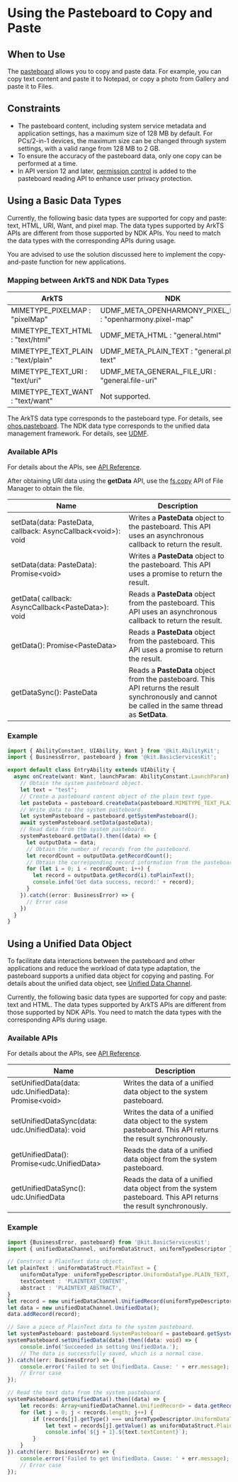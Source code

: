 # Using the Pasteboard to Copy and Paste
<!--Kit: Basic Services Kit-->
<!--Subsystem: MiscServices-->
<!--Owner: @yangxiaodong41-->
<!--Designer: @guo867-->
<!--Tester: @maxiaorong-->
<!--Adviser: @HelloCrease-->

## When to Use

The [pasteboard](../../reference/apis-basic-services-kit/js-apis-pasteboard.md) allows you to copy and paste data. For example, you can copy text content and paste it to Notepad, or copy a photo from Gallery and paste it to Files.

## Constraints

- The pasteboard content, including system service metadata and application settings, has a maximum size of 128 MB by default. For PCs/2-in-1 devices, the maximum size can be changed through system settings, with a valid range from 128 MB to 2 GB.
- To ensure the accuracy of the pasteboard data, only one copy can be performed at a time.
- In API version 12 and later, [permission control](get-pastedata-permission-guidelines.md) is added to the pasteboard reading API to enhance user privacy protection.

## Using a Basic Data Types

Currently, the following basic data types are supported for copy and paste: text, HTML, URI, Want, and pixel map. The data types supported by ArkTS APIs are different from those supported by NDK APIs. You need to match the data types with the corresponding APIs during usage.

You are advised to use the solution discussed here to implement the copy-and-paste function for new applications.

### Mapping between ArkTS and NDK Data Types
| ArkTS| NDK                                                                                                                                       |
| -------- |----------------------------------------------------------------------------------------------------------------------------------------|
| MIMETYPE_PIXELMAP : "pixelMap" | UDMF_META_OPENHARMONY_PIXEL_MAP : "openharmony.pixel-map" |
| MIMETYPE_TEXT_HTML : "text/html" | UDMF_META_HTML : "general.html" |
| MIMETYPE_TEXT_PLAIN : "text/plain" | UDMF_META_PLAIN_TEXT : "general.plain-text" |
| MIMETYPE_TEXT_URI : "text/uri" | UDMF_META_GENERAL_FILE_URI : "general.file-uri" |
| MIMETYPE_TEXT_WANT : "text/want" | Not supported.|

The ArkTS data type corresponds to the pasteboard type. For details, see [ohos.pasteboard](../../reference/apis-basic-services-kit/js-apis-pasteboard.md). The NDK data type corresponds to the unified data management framework. For details, see [UDMF](../../reference/apis-arkdata/capi-udmf.md).

### Available APIs

For details about the APIs, see [API Reference](../../reference/apis-basic-services-kit/js-apis-pasteboard.md#getdata9).

After obtaining URI data using the **getData** API, use the [fs.copy](../../reference/apis-core-file-kit/js-apis-file-fs.md#fscopy11) API of File Manager to obtain the file.

| Name| Description                                                                                                                                       |
| -------- |----------------------------------------------------------------------------------------------------------------------------------------|
| setData(data: PasteData, callback: AsyncCallback&lt;void&gt;): void | Writes a **PasteData** object to the pasteboard. This API uses an asynchronous callback to return the result.|
| setData(data: PasteData): Promise&lt;void&gt; | Writes a **PasteData** object to the pasteboard. This API uses a promise to return the result.|
| getData( callback: AsyncCallback&lt;PasteData&gt;): void | Reads a **PasteData** object from the pasteboard. This API uses an asynchronous callback to return the result.|
| getData(): Promise&lt;PasteData&gt; | Reads a **PasteData** object from the pasteboard. This API uses a promise to return the result.|
| getDataSync(): PasteData | Reads a **PasteData** object from the pasteboard. This API returns the result synchronously and cannot be called in the same thread as **SetData**.|

### Example
```ts
import { AbilityConstant, UIAbility, Want } from '@kit.AbilityKit';
import { BusinessError, pasteboard } from '@kit.BasicServicesKit';

export default class EntryAbility extends UIAbility {
  async onCreate(want: Want, launchParam: AbilityConstant.LaunchParam): Promise<void> {
    // Obtain the system pasteboard object.
    let text = "test";
    // Create a pasteboard content object of the plain text type.
    let pasteData = pasteboard.createData(pasteboard.MIMETYPE_TEXT_PLAIN, text);
    // Write data to the system pasteboard.
    let systemPasteboard = pasteboard.getSystemPasteboard();
    await systemPasteboard.setData(pasteData);
    // Read data from the system pasteboard.
    systemPasteboard.getData().then((data) => {
      let outputData = data;
      // Obtain the number of records from the pasteboard.
      let recordCount = outputData.getRecordCount();
      // Obtain the corresponding record information from the pasteboard data.
      for (let i = 0; i < recordCount; i++) {
        let record = outputData.getRecord(i).toPlainText();
        console.info('Get data success, record:' + record);
      }
    }).catch((error: BusinessError) => {
      // Error case
    })
  }
}
```

## Using a Unified Data Object

To facilitate data interactions between the pasteboard and other applications and reduce the workload of data type adaptation, the pasteboard supports a unified data object for copying and pasting. For details about the unified data object, see [Unified Data Channel](../../reference/apis-arkdata/js-apis-data-unifiedDataChannel.md).

Currently, the following basic data types are supported for copy and paste: text and HTML. The data types supported by ArkTS APIs are different from those supported by NDK APIs. You need to match the data types with the corresponding APIs during usage.

### Available APIs

For details about the APIs, see [API Reference](../../reference/apis-basic-services-kit/js-apis-pasteboard.md#getunifieddata12).

| Name| Description                                                                                                                                       |
| -------- |----------------------------------------------------------------------------------------------------------------------------------------|
| setUnifiedData(data: udc.UnifiedData): Promise\<void\> | Writes the data of a unified data object to the system pasteboard. |
| setUnifiedDataSync(data: udc.UnifiedData): void | Writes the data of a unified data object to the system pasteboard. This API returns the result synchronously.                                                                                                                         |
| getUnifiedData(): Promise\<udc.UnifiedData\> | Reads the data of a unified data object from the system pasteboard.                                                                                                                         |
| getUnifiedDataSync(): udc.UnifiedData | Reads the data of a unified data object from the system pasteboard. This API returns the result synchronously. |

### Example
```ts
import {BusinessError, pasteboard} from '@kit.BasicServicesKit';
import { unifiedDataChannel, uniformDataStruct, uniformTypeDescriptor } from '@kit.ArkData';

// Construct a PlainText data object.
let plainText : uniformDataStruct.PlainText = {
    uniformDataType: uniformTypeDescriptor.UniformDataType.PLAIN_TEXT,
    textContent : 'PLAINTEXT_CONTENT',
    abstract : 'PLAINTEXT_ABSTRACT',
}
let record = new unifiedDataChannel.UnifiedRecord(uniformTypeDescriptor.UniformDataType.PLAIN_TEXT, plainText);
let data = new unifiedDataChannel.UnifiedData();
data.addRecord(record);

// Save a piece of PlainText data to the system pasteboard.
let systemPasteboard: pasteboard.SystemPasteboard = pasteboard.getSystemPasteboard();
systemPasteboard.setUnifiedData(data).then((data: void) => {
    console.info('Succeeded in setting UnifiedData.');
    // The data is successfully saved, which is a normal case.
}).catch((err: BusinessError) => {
    console.error('Failed to set UnifiedData. Cause: ' + err.message);
    // Error case
});

// Read the text data from the system pasteboard.
systemPasteboard.getUnifiedData().then((data) => {
    let records: Array<unifiedDataChannel.UnifiedRecord> = data.getRecords();
    for (let j = 0; j < records.length; j++) {
        if (records[j].getType() === uniformTypeDescriptor.UniformDataType.PLAIN_TEXT) {
            let text = records[j].getValue() as uniformDataStruct.PlainText;
            console.info(`${j + 1}.${text.textContent}`);
        }
    }
}).catch((err: BusinessError) => {
    console.error('Failed to get UnifiedData. Cause: ' + err.message);
    // Error case
});
```

<!--RP1-->
<!--RP1End-->
